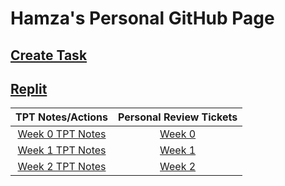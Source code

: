 # Hamza's Personal GitHub Page
## [Create Task](createTask.md)
## [Replit](practice.md)
| TPT Notes/Actions | Personal Review Tickets | 
|     :---:      |     :---:      |    
| [Week 0 TPT Notes](notes0.md)   | [Week 0](https://github.com/hamzahakak/hamzahakak/issues/1) |
| [Week 1 TPT Notes](notes1.md)   | [Week 1](https://github.com/hamzahakak/hamzahakak/issues/2) |
| [Week 2 TPT Notes](notes2.md)   | [Week 2](https://github.com/hamzahakak/hamzahakak/issues/3) |

